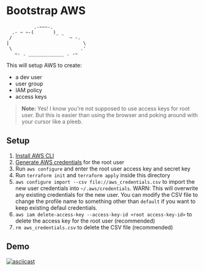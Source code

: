 # Bootstrap AWS

```
          .-~~~-.
  .- ~ ~-(       )_ _
 /                     ~ -.
|                           \
 \                         .'
   ~- . _____________ . -~
```

This will setup AWS to create:
 - a dev user
 - user group
 - IAM policy
 - access keys

> **Note:**
> Yes! I know you're not supposed to use access keys for root user.
> But this is easier than using the browser and poking around with your cursor like a pleeb.

## Setup
1. [Install AWS CLI](https://docs.aws.amazon.com/cli/latest/userguide/getting-started-install.html)
2. [Generate AWS credentials](https://docs.aws.amazon.com/cli/latest/userguide/cli-configure-quickstart.html) for the root user
3. Run `aws configure` and enter the root user access key and secret key
4. Run `terraform init` and `terraform apply` inside this directory
5. `aws configure import --csv file://aws_credentials.csv` to import the new user credentials into `~/.aws/credentials`. WARN: This will overwrite any existing credentials for the new user. You can modify the CSV file to change the profile name to something other than `default` if you want to keep existing defaul credentials.
6. `aws iam delete-access-key --access-key-id <root access-key-id>` to delete the access key for the root user (recommended)
7. `rm aws_credentials.csv` to delete the CSV file (recommended)

## Demo
[![asciicast](https://asciinema.org/a/bJMOlPe5F4mFLY0Rl6fiJSOp3.svg)](https://asciinema.org/a/bJMOlPe5F4mFLY0Rl6fiJSOp3)
